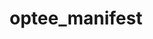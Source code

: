 ---
parent_project: optee
permalink: /engineering/projects/optee/optee_manifest/
project_link_name: optee_manifest
project_stats: 'true'
project_url: https://github.com/OP-TEE/manifest
title: optee_manifest
image:
  featured: 'true'
  path: /assets/images/projects/op-tee.png
---